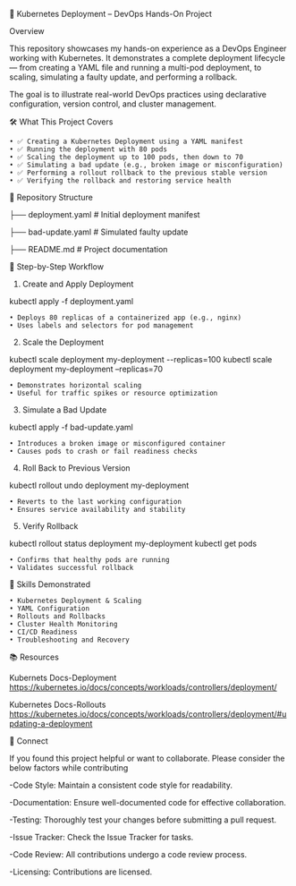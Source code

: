🚀 Kubernetes Deployment – DevOps Hands-On Project

Overview

This repository showcases my hands-on experience as a DevOps Engineer working with Kubernetes. It demonstrates a complete deployment lifecycle — from creating a YAML file and running a multi-pod deployment, to scaling, simulating a faulty update, and performing a rollback.

The goal is to illustrate real-world DevOps practices using declarative configuration, version control, and cluster management.

🛠️ What This Project Covers

    • ✅ Creating a Kubernetes Deployment using a YAML manifest
    • ✅ Running the deployment with 80 pods
    • ✅ Scaling the deployment up to 100 pods, then down to 70
    • ✅ Simulating a bad update (e.g., broken image or misconfiguration)
    • ✅ Performing a rollout rollback to the previous stable version
    • ✅ Verifying the rollback and restoring service health
    
📁 Repository Structure

├── deployment.yaml          # Initial deployment manifest

├── bad-update.yaml          # Simulated faulty update

├── README.md                # Project documentation

🧪 Step-by-Step Workflow

1. Create and Apply Deployment
   
kubectl apply -f deployment.yaml

    • Deploys 80 replicas of a containerized app (e.g., nginx)
    • Uses labels and selectors for pod management
      

2. Scale the Deployment
   
kubectl scale deployment my-deployment --replicas=100
kubectl scale deployment my-deployment –replicas=70

    • Demonstrates horizontal scaling
    • Useful for traffic spikes or resource optimization

3. Simulate a Bad Update
   
kubectl apply -f bad-update.yaml

    • Introduces a broken image or misconfigured container
    • Causes pods to crash or fail readiness checks
    
4. Roll Back to Previous Version
   
kubectl rollout undo deployment my-deployment

    • Reverts to the last working configuration
    • Ensures service availability and stability

5. Verify Rollback

kubectl rollout status deployment my-deployment
kubectl get pods

    • Confirms that healthy pods are running
    • Validates successful rollback


🎯 Skills Demonstrated

    • Kubernetes Deployment & Scaling
    • YAML Configuration
    • Rollouts and Rollbacks
    • Cluster Health Monitoring
    • CI/CD Readiness
    • Troubleshooting and Recovery
    
📚 Resources
  
Kubernets Docs-Deployment 
https://kubernetes.io/docs/concepts/workloads/controllers/deployment/

Kubernetes Docs-Rollouts
https://kubernetes.io/docs/concepts/workloads/controllers/deployment/#updating-a-deployment



🤝 Connect


If you found this project helpful or want to collaborate. Please consider the below factors while contributing

-Code Style:
Maintain a consistent code style for readability.

-Documentation:
Ensure well-documented code for effective collaboration.

-Testing:
Thoroughly test your changes before submitting a pull request.

-Issue Tracker:
Check the Issue Tracker for tasks.

-Code Review:
All contributions undergo a code review process.

-Licensing:
Contributions are licensed.
